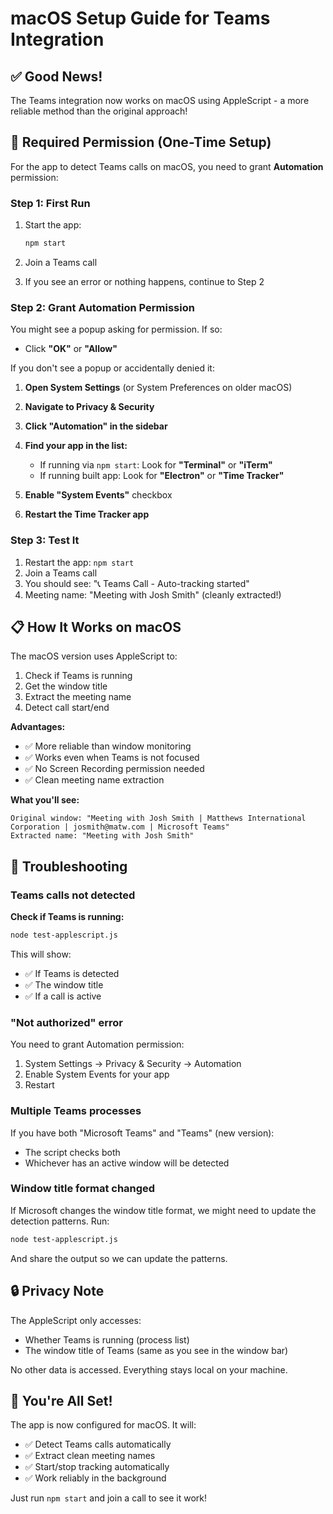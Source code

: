 # macOS Setup Guide for Teams Integration

## ✅ Good News!

The Teams integration now works on macOS using AppleScript - a more reliable method than the original approach!

## 🔧 Required Permission (One-Time Setup)

For the app to detect Teams calls on macOS, you need to grant **Automation** permission:

### Step 1: First Run

1. Start the app:
   ```bash
   npm start
   ```

2. Join a Teams call

3. If you see an error or nothing happens, continue to Step 2

### Step 2: Grant Automation Permission

You might see a popup asking for permission. If so:
- Click **"OK"** or **"Allow"**

If you don't see a popup or accidentally denied it:

1. **Open System Settings** (or System Preferences on older macOS)

2. **Navigate to Privacy & Security**

3. **Click "Automation" in the sidebar**

4. **Find your app in the list:**
   - If running via `npm start`: Look for **"Terminal"** or **"iTerm"**
   - If running built app: Look for **"Electron"** or **"Time Tracker"**

5. **Enable "System Events"** checkbox

6. **Restart the Time Tracker app**

### Step 3: Test It

1. Restart the app: `npm start`
2. Join a Teams call
3. You should see: "📞 Teams Call - Auto-tracking started"
4. Meeting name: "Meeting with Josh Smith" (cleanly extracted!)

## 📋 How It Works on macOS

The macOS version uses AppleScript to:
1. Check if Teams is running
2. Get the window title
3. Extract the meeting name
4. Detect call start/end

**Advantages:**
- ✅ More reliable than window monitoring
- ✅ Works even when Teams is not focused
- ✅ No Screen Recording permission needed
- ✅ Clean meeting name extraction

**What you'll see:**
```
Original window: "Meeting with Josh Smith | Matthews International Corporation | josmith@matw.com | Microsoft Teams"
Extracted name: "Meeting with Josh Smith"
```

## 🐛 Troubleshooting

### Teams calls not detected

**Check if Teams is running:**
```bash
node test-applescript.js
```

This will show:
- ✅ If Teams is detected
- ✅ The window title
- ✅ If a call is active

### "Not authorized" error

You need to grant Automation permission:
1. System Settings → Privacy & Security → Automation
2. Enable System Events for your app
3. Restart

### Multiple Teams processes

If you have both "Microsoft Teams" and "Teams" (new version):
- The script checks both
- Whichever has an active window will be detected

### Window title format changed

If Microsoft changes the window title format, we might need to update the detection patterns. Run:
```bash
node test-applescript.js
```

And share the output so we can update the patterns.

## 🔒 Privacy Note

The AppleScript only accesses:
- Whether Teams is running (process list)
- The window title of Teams (same as you see in the window bar)

No other data is accessed. Everything stays local on your machine.

## 🚀 You're All Set!

The app is now configured for macOS. It will:
- ✅ Detect Teams calls automatically
- ✅ Extract clean meeting names
- ✅ Start/stop tracking automatically
- ✅ Work reliably in the background

Just run `npm start` and join a call to see it work!
